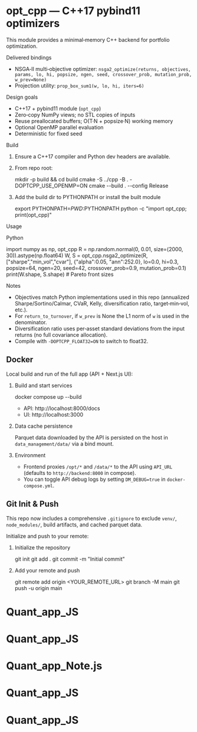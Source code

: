opt_cpp — C++17 pybind11 optimizers
===================================

This module provides a minimal‑memory C++ backend for portfolio optimization.

Delivered bindings
- NSGA‑II multi‑objective optimizer: `nsga2_optimize(returns, objectives, params, lo, hi, popsize, ngen, seed, crossover_prob, mutation_prob, w_prev=None)`
- Projection utility: `prop_box_sum1(w, lo, hi, iters=6)`

Design goals
- C++17 + pybind11 module (`opt_cpp`)
- Zero‑copy NumPy views; no STL copies of inputs
- Reuse preallocated buffers; O(T·N + popsize·N) working memory
- Optional OpenMP parallel evaluation
- Deterministic for fixed seed

Build
1. Ensure a C++17 compiler and Python dev headers are available.
2. From repo root:

   mkdir -p build && cd build
   cmake -S ../cpp -B . -DOPTCPP_USE_OPENMP=ON
   cmake --build . --config Release

3. Add the build dir to PYTHONPATH or install the built module

   export PYTHONPATH=$PWD:$PYTHONPATH
   python -c "import opt_cpp; print(opt_cpp)"

Usage

Python

   import numpy as np, opt_cpp
   R = np.random.normal(0, 0.01, size=(2000, 30)).astype(np.float64)
   W, S = opt_cpp.nsga2_optimize(R, ["sharpe","min_vol","cvar"], {"alpha":0.05, "ann":252.0},
                                 lo=0.0, hi=0.3, popsize=64, ngen=20, seed=42,
                                 crossover_prob=0.9, mutation_prob=0.1)
   print(W.shape, S.shape)  # Pareto front sizes

Notes
- Objectives match Python implementations used in this repo (annualized Sharpe/Sortino/Calmar, CVaR, Kelly, diversification ratio, target‑min‑vol, etc.).
- For `return_to_turnover`, if `w_prev` is None the L1 norm of `w` is used in the denominator.
- Diversification ratio uses per‑asset standard deviations from the input returns (no full covariance allocation).
- Compile with `-DOPTCPP_FLOAT32=ON` to switch to float32.


Docker
------

Local build and run of the full app (API + Next.js UI):

1) Build and start services

   docker compose up --build

   - API: http://localhost:8000/docs
   - UI:  http://localhost:3000

2) Data cache persistence

   Parquet data downloaded by the API is persisted on the host in `data_management/data/` via a bind mount.

3) Environment

   - Frontend proxies `/opt/*` and `/data/*` to the API using `API_URL` (defaults to `http://backend:8000` in compose).
   - You can toggle API debug logs by setting `DM_DEBUG=true` in `docker-compose.yml`.


Git Init & Push
----------------

This repo now includes a comprehensive `.gitignore` to exclude `venv/`, `node_modules/`, build artifacts, and cached parquet data.

Initialize and push to your remote:

1. Initialize the repository

   git init
   git add .
   git commit -m "Initial commit"

2. Add your remote and push

   git remote add origin <YOUR_REMOTE_URL>
   git branch -M main
   git push -u origin main

# Quant_app_JS
# Quant_app_JS
# Quant_app_Note.js
# Quant_app_JS
# Quant_app_JS
